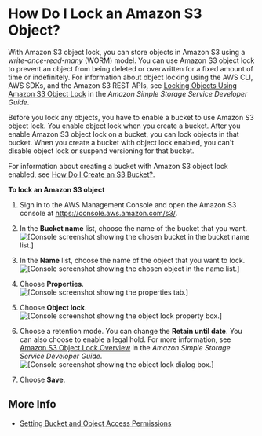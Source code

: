 # How Do I Lock an Amazon S3 Object?<a name="object-lock"></a>

With Amazon S3 object lock, you can store objects in Amazon S3 using a *write\-once\-read\-many* \(WORM\) model\. You can use Amazon S3 object lock to prevent an object from being deleted or overwritten for a fixed amount of time or indefinitely\. For information about object locking using the AWS CLI, AWS SDKs, and the Amazon S3 REST APIs, see [Locking Objects Using Amazon S3 Object Lock](https://docs.aws.amazon.com/AmazonS3/latest/dev/object-lock.html) in the *Amazon Simple Storage Service Developer Guide*\.

Before you lock any objects, you have to enable a bucket to use Amazon S3 object lock\. You enable object lock when you create a bucket\. After you enable Amazon S3 object lock on a bucket, you can lock objects in that bucket\. When you create a bucket with object lock enabled, you can't disable object lock or suspend versioning for that bucket\. 

For information about creating a bucket with Amazon S3 object lock enabled, see [How Do I Create an S3 Bucket?](create-bucket.md)\.

**To lock an Amazon S3 object**

1. Sign in to the AWS Management Console and open the Amazon S3 console at [https://console\.aws\.amazon\.com/s3/](https://console.aws.amazon.com/s3/)\.

1. In the **Bucket name** list, choose the name of the bucket that you want\.  
![\[Console screenshot showing the chosen bucket in the bucket name list.\]](http://docs.aws.amazon.com/AmazonS3/latest/user-guide/images/choose-bucket-name.png)

1. In the **Name** list, choose the name of the object that you want to lock\.  
![\[Console screenshot showing the chosen object in the name list.\]](http://docs.aws.amazon.com/AmazonS3/latest/user-guide/images/object-name-select.png)

1. Choose **Properties**\.  
![\[Console screenshot showing the properties tab.\]](http://docs.aws.amazon.com/AmazonS3/latest/user-guide/images/object-properties.png)

1. Choose **Object lock**\.   
![\[Console screenshot showing the object lock property box.\]](http://docs.aws.amazon.com/AmazonS3/latest/user-guide/images/object-lock-box.png)

1. Choose a retention mode\. You can change the **Retain until date**\. You can also choose to enable a legal hold\. For more information, see [Amazon S3 Object Lock Overview](https://docs.aws.amazon.com/AmazonS3/latest/dev/object-lock-overview.html) in the *Amazon Simple Storage Service Developer Guide*\.  
![\[Console screenshot showing the object lock dialog box.\]](http://docs.aws.amazon.com/AmazonS3/latest/user-guide/images/enable-lock-on-object.png)

1. Choose **Save**\.

## More Info<a name="object-lock-moreinfo"></a>
+  [Setting Bucket and Object Access Permissions](set-permissions.md)